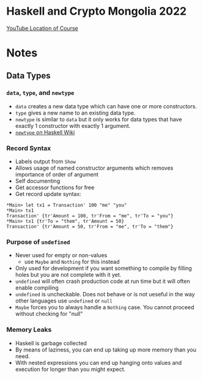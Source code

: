# Haskell and Crypto Mongolia 2022

[YouTube Location of Course](https://www.youtube.com/playlist?list=PLJ3w5xyG4JWmBVIigNBytJhvSSfZZzfTm)

# Notes

## Data Types

### `data`, `type`, and `newtype`

- `data` creates a new data type which can have one or more constructors.
- `type` gives a new name to an existing data type.
- `newtype` is similar to `data` but it only works for data types that have exactly 1 constructor with exactly 1 argument.
- [`newtype` on Haskell Wiki](https://wiki.haskell.org/Newtype)

### Record Syntax

- Labels output from `Show`
- Allows usage of named constructor arguments which removes importance of order of argument
- Self documenting
- Get accessor functions for free
- Get record update syntax:

```ghci
*Main> let tx1 = Transaction' 100 "me" "you"
*Main> tx1
Transaction' {tr'Amount = 100, tr'From = "me", tr'To = "you"}
*Main> tx1 {tr'To = "them", tr'Amount = 50}
Transaction' {tr'Amount = 50, tr'From = "me", tr'To = "them"}
```

### Purpose of `undefined`

- Never used for empty or non-values
  - use `Maybe` and `Nothing` for this instead
- Only used for development if you want something to compile by filling holes but you are not complete with it yet.
- `undefined` will often crash production code at run time but it will often enable compiling
- `undefined` is uncheckable. Does not behave or is not ueseful in the way other languages use `undefined` or `null`
- `Maybe` forces you to always handle a `Nothing` case. You cannot proceed without checking for "null"

### Memory Leaks

- Haskell is garbage collected
- By means of laziness, you can end up taking up more memory than you need.
- With nested expressions you can end up hanging onto values and execution for longer than you might expect.
